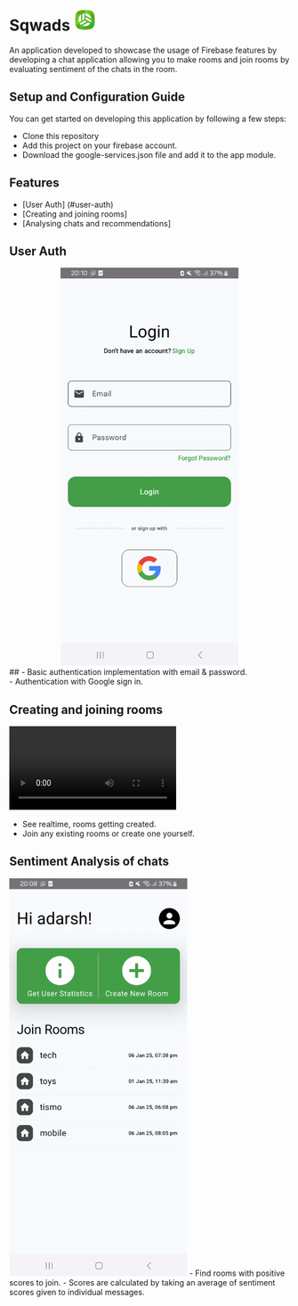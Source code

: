 # <h1 text-align="ceter">Sqwads <img src="https://github.com/Add-787/Sqwads/blob/main/readme_assets/app_icon.png" height="40" width="40"></h1> 

An application developed to showcase the usage of Firebase features by developing a chat application allowing you to make rooms and join rooms by evaluating sentiment of the chats in the room.

## Setup and Configuration Guide
You can get started on developing this application by following a few steps:
- Clone this repository
- Add this project on your firebase account.
- Download the google-services.json file and add it to the app module.

## Features
- [User Auth] (#user-auth)
- [Creating and joining rooms]
- [Analysing chats and recommendations]

## User Auth
<div align="center">
<img src="https://github.com/Add-787/Sqwads/blob/v1.0.0/readme_assets/login_see.gif" width="320">
</div>
##
- Basic authentication implementation with email & password.<br>
- Authentication with Google sign in.<br>


## Creating and joining rooms
![Dowload the demo video](https://github.com/Add-787/Sqwads/blob/v1.0.0/readme_assets/IMG_3513.mp4)
- See realtime, rooms getting created.
- Join any existing rooms or create one yourself.

## Sentiment Analysis of chats
<img src="https://github.com/Add-787/Sqwads/blob/v1.0.0/readme_assets/user_stats.gif" width="320">
- Find rooms with positive scores to join.
- Scores are calculated by taking an average of sentiment scores given to individual messages.  
